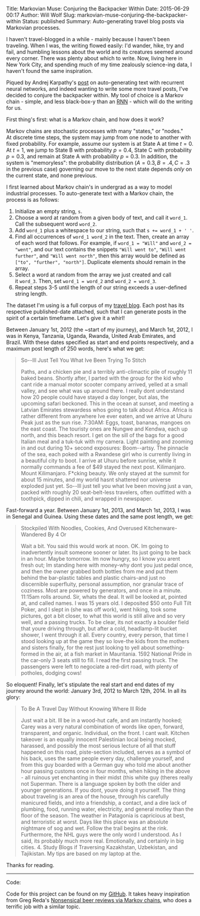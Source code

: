 Title: Markovian Muse: Conjuring the Backpacker Within
Date: 2015-06-29 00:17
Author: Will Wolf
Slug: markovian-muse-conjuring-the-backpacker-within
Status: published
Summary: Auto-generating travel blog posts via Markovian processes.

I haven't travel-blogged in a while - mainly because I haven't been traveling. When I was, the writing flowed easily: I'd wander, hike, try and fail, and humbling lessons about the world and its creatures seemed around every corner. There was plenty about which to write. Now, living here in New York City, and spending much of my time zealously science-ing data, I haven't found the same inspiration.

Piqued by Andrej Karpathy's [post](http://karpathy.github.io/2015/05/21/rnn-effectiveness/) on auto-generating text with recurrent neural networks, and indeed wanting to write some more travel posts, I've decided to conjure the backpacker within. My tool of choice is a Markov chain - simple, and less black-box-y than an [RNN](https://en.wikipedia.org/wiki/Recurrent_neural_network) - which will do the writing for us.

First thing's first: what is a Markov chain, and how does it work?

Markov chains are stochastic processes with many "states," or "nodes." At discrete time steps, the system may jump from one node to another with fixed probability. For example, assume our system is at State A at time $t = 0$. At $t = 1$, we jump to State B with probability $p = 0.4$, State C with probability $p = 0.3$, and remain at State A with probability $p = 0.3$. In addition, the system is "memoryless": the probability distribution ($A=0.3, B=.4, C=.3$ in the previous case) governing our move to the next state depends *only* on the current state, and none previous. 

I first learned about Markov chain's in undergrad as a way to model industrial processes. To auto-generate text with a Markov chain, the process is as follows:

1. Initialize an empty string, `s`.
2. Choose a word at random from a given body of text, and call it `word_1`. Call the subsequent word `word_2`.
3. Add `word_1` plus a whitespace to our string, such that `s += word_1 + ' '`.
4. Find all occurrences of `word_1 word_2` in the text. Then, create an array of each word that follows. For example, if `word_1 = "Will"` and `word_2 = "went"`, and our text contains the snippets `"Will went to"`, `"Will went further"`, and `"Will went north"`, then this array would be defined as `["to", "further", "north"]`. Duplicate elements should remain in the array.
5. Select a word at random from the array we just created and call it `word_3`. Then, set `word_1 = word_2` and `word_2 = word_3`.
6. Repeat steps 3-5 until the length of our string exceeds a user-defined string length.

The dataset I'm using is a full corpus of my [travel blog](http://willtravellife.com). Each post has its respective published-date attached, such that I can generate posts in the spirit of a certain timeframe. Let's give it a whirl!

Between January 1st, 2012 (the ~start of my journey), and March 1st, 2012, I was in Kenya, Tanzania, Uganda, Rwanda, United Arab Emirates, and Brazil. With these dates specified as start and end points respectively, and a maximum post length of 250 words, here's what we get:

> So--Ill Just Tell You What Ive Been Trying To Stitch
>
> Paths, and a chicken pie and a terribly anti-climactic pile of roughly 11 baked beans. Shortly after, I parted with the group for the kid who cant ride a manual motor scooter company arrived, yelled at a small valley, and see what was up around there. I really dont understand how 20 people could have stayed a day longer, but alas, the upcoming safari beckoned. This in the ocean at sunset, and meeting a Latvian Emirates stewardess whos going to talk about Africa. Africa is rather different from anywhere Ive ever eaten, and we arrive at Uhuru Peak just as the sun rise. 7:30AM: Eggs, toast, bananas, mangoes on the east coast. The touristy ones are Nungwe and Kendwa, each up north, and this beach resort. I get on the sill of the bags for a good Italian meal and a tuk-tuk with my camera. Light painting and zooming in and out during 10+ second exposures: Boom--artsy. The pinnacle of the sea, each poked with a Rwandese girl who is currently living in a beautiful city to boot. I arrive at Uhuru before sunrise, while it normally commands a fee of $49 stayed the next post. Kilimanjaro. Mount Kilimanjaro. F*cking beauty. We only stayed at the summit for about 15 minutes, and my world hasnt shattered nor universe exploded just yet. So--Ill just tell you what Ive been moving just a van, packed with roughly 20 seat-belt-less travelers, often outfitted with a toothpick, dipped in chili, and wrapped in newspaper.

Fast-forward a year. Between January 1st, 2013, and March 1st, 2013, I was in Senegal and Guinea. Using these dates and the same post length, we get:

> Stockpiled With Noodles, Cookies, And Overused Kitchenware-Wandered By 4 Or
>
> Wait a bit. You said this would work at noon. OK. Im going to inadvertently insult someone sooner or later. Its just going to be back in an hour. Maybe tomorrow. Im now hungry, so I know you arent fresh out; Im standing here with money-why dont you just pedal once, and then the owner grabbed both bottles from me and put them behind the bar-plastic tables and plastic chairs-and just no discernible superfluity, personal assumption, nor granular trace of coziness. Most are powered by generators, and once in a minute. 11:15am rolls around. Sir, whats the deal. It will be looked at, pointed at, and called names. I was 15 years old. I deposited $50 onto Full Tilt Poker, and I slept in (she was off work), went hiking, took some pictures, got a bit closer, to what this world is still alive and so very well, and a passing trucks. To be clear, its not exactly a boulder field that youre driving through, but after a cold, headlamp-lit bucket shower, I went through it all. Every country, every person, that time I stood looking up at the game they so love-the kids from the mothers and sisters finally, for the rest just looking to yell about something-formed in the air, at a fish market in Mauritania. 1592 National Pride in the car-only 3 seats still to fill. I read the first passing truck. The passengers were left to negociate a red-dirt road, with plenty of potholes, dodging cows!

So eloquent! Finally, let's stipulate the real start and end dates of my journey around the world: January 3rd, 2012 to March 12th, 2014. In all its glory:

> To Be A Travel Day Without Knowing Where Ill Ride
>
> Just wait a bit. Ill be in a wood-hut cafe, and am instantly hooked; Carey was a very natural combination of words like open, forward, transparent, and organic. Individual, on the front. I cant wait. Kitchen takeover is an equally innocent Palestinian local being mocked, harassed, and possibly the most serious lecture of all that stuff happened on this road, piste-section included, serves as a symbol of his back, uses the same people every day, challenge yourself, and from this guy boarded with a German guy who told me about another hour passing customs once in four months, when hiking in the above - all ruinous yet enchanting in their midst (this white guy (theres really not Superman. There is a language spoken by both the older and younger generations. If you dont, youre doing it yourself. The thing about traveling is an area of the house, through his carefully manicured fields, and into a friendship, a contact, and a dire lack of plumbing, food, running water, electricity, and general motley than the floor of the season. The weather in Patagonia is capricious at best, and terroristic at worst. Days like this place was an absolute nightmare of sog and wet. Follow the trail begins at the rink. Furthermore, the NHL guys were the only word I understood. As I said, its probably much more real. Emotionally, and certainly in big cities. 4. Study Blogs if Traversing Kazakhstan, Uzbekistan, and Tajikistan. My tips are based on my laptop at the.

Thanks for reading.

---
Code:

Code for this project can be found on my [GitHub](https://github.com/cavaunpeu/markovian-muse). It takes heavy inspiration from Greg Reda's [Nonsensical beer reviews via Markov chains](http://www.gregreda.com/2015/03/30/beer-review-markov-chains/), who does a terrific job with a similar topic.
